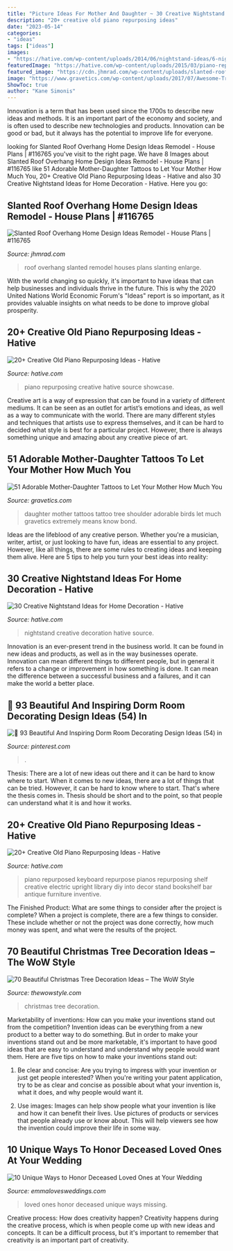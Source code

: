 ```yaml
---
title: "Picture Ideas For Mother And Daughter ~ 30 Creative Nightstand Ideas For Home Decoration"
description: "20+ creative old piano repurposing ideas"
date: "2023-05-14"
categories:
- "ideas"
tags: ["ideas"]
images:
- "https://hative.com/wp-content/uploads/2014/06/nightstand-ideas/6-nightstand-ideas.jpg"
featuredImage: "https://hative.com/wp-content/uploads/2015/03/piano-repurposing-ideas/15-creative-old-piano-repurposing-ideas.jpg"
featured_image: "https://cdn.jhmrad.com/wp-content/uploads/slanted-roof-overhang-home-design-ideas-remodel_75659.jpg"
image: "https://www.gravetics.com/wp-content/uploads/2017/07/Awesome-Tree-With-Birds-On-Shoulder-Mother-Daughter-Tattoo-Idea.jpg"
ShowToc: true
author: "Kane Simonis"
---
```



Innovation is a term that has been used since the 1700s to describe new ideas and methods. It is an important part of the economy and society, and is often used to describe new technologies and products. Innovation can be good or bad, but it always has the potential to improve life for everyone.

	

		
looking for Slanted Roof Overhang Home Design Ideas Remodel - House Plans | #116765 you've visit to the right page. We have 8 Images about Slanted Roof Overhang Home Design Ideas Remodel - House Plans | #116765 like 51 Adorable Mother-Daughter Tattoos to Let Your Mother How Much You, 20+ Creative Old Piano Repurposing Ideas - Hative and also 30 Creative Nightstand Ideas for Home Decoration - Hative. Here you go:
		
    
## Slanted Roof Overhang Home Design Ideas Remodel - House Plans | #116765

<img loading=lazy src="https://cdn.jhmrad.com/wp-content/uploads/slanted-roof-overhang-home-design-ideas-remodel_75659.jpg" onerror="this.onerror=null;this.src='https://tse1.mm.bing.net/th?id=OIP.QYOaY0OlmEGghMuj7jwaigHaJ3&amp;pid=15.1';" alt="Slanted Roof Overhang Home Design Ideas Remodel - House Plans | #116765">

_Source: jhmrad.com_

>roof overhang slanted remodel houses plans slanting enlarge. 

	

With the world changing so quickly, it's important to have ideas that can help businesses and individuals thrive in the future. This is why the 2020 United Nations World Economic Forum's "Ideas" report is so important, as it provides valuable insights on what needs to be done to improve global prosperity.

    
## 20+ Creative Old Piano Repurposing Ideas - Hative

<img loading=lazy src="https://hative.com/wp-content/uploads/2015/03/piano-repurposing-ideas/3-creative-old-piano-repurposing-ideas.jpg" onerror="this.onerror=null;this.src='https://tse2.mm.bing.net/th?id=OIP.fZyI6Aend51J7hFtCSwxMQAAAA&amp;pid=15.1';" alt="20+ Creative Old Piano Repurposing Ideas - Hative">

_Source: hative.com_

>piano repurposing creative hative source showcase. 

	

Creative art is a way of expression that can be found in a variety of different mediums. It can be seen as an outlet for artist’s emotions and ideas, as well as a way to communicate with the world. There are many different styles and techniques that artists use to express themselves, and it can be hard to decided what style is best for a particular project. However, there is always something unique and amazing about any creative piece of art.

    
## 51 Adorable Mother-Daughter Tattoos To Let Your Mother How Much You

<img loading=lazy src="https://www.gravetics.com/wp-content/uploads/2017/07/Awesome-Tree-With-Birds-On-Shoulder-Mother-Daughter-Tattoo-Idea.jpg" onerror="this.onerror=null;this.src='https://tse2.mm.bing.net/th?id=OIP.PSe6ahlFuvpyXrfEE3HHoQHaFj&amp;pid=15.1';" alt="51 Adorable Mother-Daughter Tattoos to Let Your Mother How Much You">

_Source: gravetics.com_

>daughter mother tattoos tattoo tree shoulder adorable birds let much gravetics extremely means know bond. 

	

Ideas are the lifeblood of any creative person. Whether you're a musician, writer, artist, or just looking to have fun, ideas are essential to any project. However, like all things, there are some rules to creating ideas and keeping them alive. Here are 5 tips to help you turn your best ideas into reality:

    
## 30 Creative Nightstand Ideas For Home Decoration - Hative

<img loading=lazy src="https://hative.com/wp-content/uploads/2014/06/nightstand-ideas/6-nightstand-ideas.jpg" onerror="this.onerror=null;this.src='https://tse2.mm.bing.net/th?id=OIP.xYB_v6T5SEGXppU_rZy6ogHaKP&amp;pid=15.1';" alt="30 Creative Nightstand Ideas for Home Decoration - Hative">

_Source: hative.com_

>nightstand creative decoration hative source. 

	

Innovation is an ever-present trend in the business world. It can be found in new ideas and products, as well as in the way businesses operate. Innovation can mean different things to different people, but in general it refers to a change or improvement in how something is done. It can mean the difference between a successful business and a failures, and it can make the world a better place.

    
## 🔺 93 Beautiful And Inspiring Dorm Room Decorating Design Ideas (54) In

<img loading=lazy src="https://i.pinimg.com/736x/9a/24/6b/9a246bf4b216842cbbd5bfac17119f2a.jpg" onerror="this.onerror=null;this.src='https://tse2.mm.bing.net/th?id=OIP.dvPkM1uHXNHnqp0qxUnmNgHaJ4&amp;pid=15.1';" alt="🔺 93 Beautiful And Inspiring Dorm Room Decorating Design Ideas (54) in">

_Source: pinterest.com_

>. 

	

Thesis: There are a lot of new ideas out there and it can be hard to know where to start.
When it comes to new ideas, there are a lot of things that can be tried. However, it can be hard to know where to start. That's where the thesis comes in. Thesis should be short and to the point, so that people can understand what it is and how it works.

    
## 20+ Creative Old Piano Repurposing Ideas - Hative

<img loading=lazy src="https://hative.com/wp-content/uploads/2015/03/piano-repurposing-ideas/15-creative-old-piano-repurposing-ideas.jpg" onerror="this.onerror=null;this.src='https://tse2.mm.bing.net/th?id=OIP.yRuFvQ43ztKTl6poEME0NQHaFj&amp;pid=15.1';" alt="20+ Creative Old Piano Repurposing Ideas - Hative">

_Source: hative.com_

>piano repurposed keyboard repurpose pianos repurposing shelf creative electric upright library diy into decor stand bookshelf bar antique furniture inventive. 

	

The Finished Product: What are some things to consider after the project is complete?
When a project is complete, there are a few things to consider. These include whether or not the project was done correctly, how much money was spent, and what were the results of the project.

    
## 70 Beautiful Christmas Tree Decoration Ideas – The WoW Style

<img loading=lazy src="http://thewowstyle.com/wp-content/uploads/2014/11/601.jpg" onerror="this.onerror=null;this.src='https://tse2.mm.bing.net/th?id=OIP.i4nEPrcEOh6iRf4dUU2hmQDhEs&amp;pid=15.1';" alt="70 Beautiful Christmas Tree Decoration Ideas – The WoW Style">

_Source: thewowstyle.com_

>christmas tree decoration. 

	

Marketability of inventions: How can you make your inventions stand out from the competition?
Invention ideas can be everything from a new product to a better way to do something. But in order to make your inventions stand out and be more marketable, it's important to have good ideas that are easy to understand and understand why people would want them. Here are five tips on how to make your inventions stand out:
1. Be clear and concise: Are you trying to impress with your invention or just get people interested? When you're writing your patent application, try to be as clear and concise as possible about what your invention is, what it does, and why people would want it.

2. Use images: Images can help show people what your invention is like and how it can benefit their lives. Use pictures of products or services that people already use or know about. This will help viewers see how the invention could improve their life in some way.

    
## 10 Unique Ways To Honor Deceased Loved Ones At Your Wedding

<img loading=lazy src="http://emmalovesweddings.com/wp-content/uploads/2017/08/Honor-Missing-Loved-Ones-Wedding-Ideas.jpg" onerror="this.onerror=null;this.src='https://tse3.mm.bing.net/th?id=OIP.J_a6kZeoU0ruIwNmmeG4qAHaLH&amp;pid=15.1';" alt="10 Unique Ways to Honor Deceased Loved Ones at Your Wedding">

_Source: emmalovesweddings.com_

>loved ones honor deceased unique ways missing. 

	

Creative process: How does creativity happen?
Creativity happens during the creative process, which is when people come up with new ideas and concepts. It can be a difficult process, but it's important to remember that creativity is an important part of creativity.

